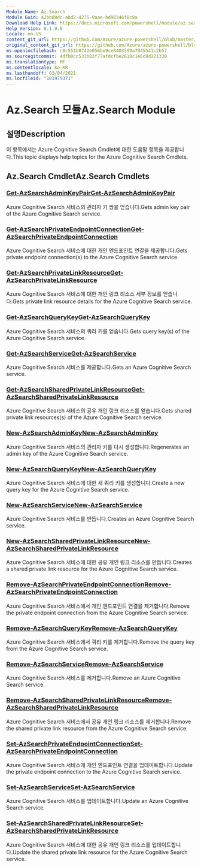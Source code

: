 ```yaml
---
Module Name: Az.Search
Module Guid: a2bb88dc-abd2-4275-9aae-bd98346f8c8a
Download Help Link: https://docs.microsoft.com/powershell/module/az.search
Help Version: 0.1.0.0
Locale: en-US
content_git_url: https://github.com/Azure/azure-powershell/blob/master/src/Search/Search/help/Az.Search.md
original_content_git_url: https://github.com/Azure/azure-powershell/blob/master/src/Search/Search/help/Az.Search.md
ms.openlocfilehash: c8c551b0742e056be9ce8403599a7945541c2b57
ms.sourcegitcommit: 4dfb0cc533b83f77afdcfbe2618c1e6c8d221330
ms.translationtype: MT
ms.contentlocale: ko-KR
ms.lasthandoff: 03/04/2021
ms.locfileid: "101979371"
---
```

# <span data-ttu-id="49b2e-101">Az.Search 모듈</span><span class="sxs-lookup"><span data-stu-id="49b2e-101">Az.Search Module</span></span>
## <span data-ttu-id="49b2e-102">설명</span><span class="sxs-lookup"><span data-stu-id="49b2e-102">Description</span></span>
<span data-ttu-id="49b2e-103">이 항목에서는 Azure Cognitive Search Cmdlet에 대한 도움말 항목을 제공합니다.</span><span class="sxs-lookup"><span data-stu-id="49b2e-103">This topic displays help topics for the Azure Cognitive Search Cmdlets.</span></span>

## <span data-ttu-id="49b2e-104">Az.Search Cmdlet</span><span class="sxs-lookup"><span data-stu-id="49b2e-104">Az.Search Cmdlets</span></span>
### [<span data-ttu-id="49b2e-105">Get-AzSearchAdminKeyPair</span><span class="sxs-lookup"><span data-stu-id="49b2e-105">Get-AzSearchAdminKeyPair</span></span>](Get-AzSearchAdminKeyPair.md)
<span data-ttu-id="49b2e-106">Azure Cognitive Search 서비스의 관리자 키 쌍을 얻습니다.</span><span class="sxs-lookup"><span data-stu-id="49b2e-106">Gets admin key pair of the Azure Cognitive Search service.</span></span>

### [<span data-ttu-id="49b2e-107">Get-AzSearchPrivateEndpointConnection</span><span class="sxs-lookup"><span data-stu-id="49b2e-107">Get-AzSearchPrivateEndpointConnection</span></span>](Get-AzSearchPrivateEndpointConnection.md)
<span data-ttu-id="49b2e-108">Azure Cognitive Search 서비스에 대한 개인 엔드포인트 연결을 제공합니다.</span><span class="sxs-lookup"><span data-stu-id="49b2e-108">Gets private endpoint connection(s) to the Azure Cognitive Search service.</span></span>

### [<span data-ttu-id="49b2e-109">Get-AzSearchPrivateLinkResource</span><span class="sxs-lookup"><span data-stu-id="49b2e-109">Get-AzSearchPrivateLinkResource</span></span>](Get-AzSearchPrivateLinkResource.md)
<span data-ttu-id="49b2e-110">Azure Cognitive Search 서비스에 대한 개인 링크 리소스 세부 정보를 얻습니다.</span><span class="sxs-lookup"><span data-stu-id="49b2e-110">Gets private link resource details for the Azure Cognitive Search service.</span></span>

### [<span data-ttu-id="49b2e-111">Get-AzSearchQueryKey</span><span class="sxs-lookup"><span data-stu-id="49b2e-111">Get-AzSearchQueryKey</span></span>](Get-AzSearchQueryKey.md)
<span data-ttu-id="49b2e-112">Azure Cognitive Search 서비스의 쿼리 키를 얻습니다.</span><span class="sxs-lookup"><span data-stu-id="49b2e-112">Gets query key(s) of the Azure Cognitive Search service.</span></span>

### [<span data-ttu-id="49b2e-113">Get-AzSearchService</span><span class="sxs-lookup"><span data-stu-id="49b2e-113">Get-AzSearchService</span></span>](Get-AzSearchService.md)
<span data-ttu-id="49b2e-114">Azure Cognitive Search 서비스를 제공합니다.</span><span class="sxs-lookup"><span data-stu-id="49b2e-114">Gets an Azure Cognitive Search service.</span></span>

### [<span data-ttu-id="49b2e-115">Get-AzSearchSharedPrivateLinkResource</span><span class="sxs-lookup"><span data-stu-id="49b2e-115">Get-AzSearchSharedPrivateLinkResource</span></span>](Get-AzSearchSharedPrivateLinkResource.md)
<span data-ttu-id="49b2e-116">Azure Cognitive Search 서비스의 공유 개인 링크 리소스를 얻습니다.</span><span class="sxs-lookup"><span data-stu-id="49b2e-116">Gets shared private link resources(s) of the Azure Cognitive Search service.</span></span>

### [<span data-ttu-id="49b2e-117">New-AzSearchAdminKey</span><span class="sxs-lookup"><span data-stu-id="49b2e-117">New-AzSearchAdminKey</span></span>](New-AzSearchAdminKey.md)
<span data-ttu-id="49b2e-118">Azure Cognitive Search 서비스의 관리자 키를 다시 생성합니다.</span><span class="sxs-lookup"><span data-stu-id="49b2e-118">Regenerates an admin key of the Azure Cognitive Search service.</span></span>

### [<span data-ttu-id="49b2e-119">New-AzSearchQueryKey</span><span class="sxs-lookup"><span data-stu-id="49b2e-119">New-AzSearchQueryKey</span></span>](New-AzSearchQueryKey.md)
<span data-ttu-id="49b2e-120">Azure Cognitive Search 서비스에 대한 새 쿼리 키를 생성합니다.</span><span class="sxs-lookup"><span data-stu-id="49b2e-120">Create a new query key for the Azure Cognitive Search service.</span></span>

### [<span data-ttu-id="49b2e-121">New-AzSearchService</span><span class="sxs-lookup"><span data-stu-id="49b2e-121">New-AzSearchService</span></span>](New-AzSearchService.md)
<span data-ttu-id="49b2e-122">Azure Cognitive Search 서비스를 만듭니다.</span><span class="sxs-lookup"><span data-stu-id="49b2e-122">Creates an Azure Cognitive Search service.</span></span>

### [<span data-ttu-id="49b2e-123">New-AzSearchSharedPrivateLinkResource</span><span class="sxs-lookup"><span data-stu-id="49b2e-123">New-AzSearchSharedPrivateLinkResource</span></span>](New-AzSearchSharedPrivateLinkResource.md)
<span data-ttu-id="49b2e-124">Azure Cognitive Search 서비스에 대한 공유 개인 링크 리소스를 만듭니다.</span><span class="sxs-lookup"><span data-stu-id="49b2e-124">Creates a shared private link resource for the Azure Cognitive Search service.</span></span>

### [<span data-ttu-id="49b2e-125">Remove-AzSearchPrivateEndpointConnection</span><span class="sxs-lookup"><span data-stu-id="49b2e-125">Remove-AzSearchPrivateEndpointConnection</span></span>](Remove-AzSearchPrivateEndpointConnection.md)
<span data-ttu-id="49b2e-126">Azure Cognitive Search 서비스에서 개인 엔드포인트 연결을 제거합니다.</span><span class="sxs-lookup"><span data-stu-id="49b2e-126">Remove the private endpoint connection from the Azure Cognitive Search service.</span></span>

### [<span data-ttu-id="49b2e-127">Remove-AzSearchQueryKey</span><span class="sxs-lookup"><span data-stu-id="49b2e-127">Remove-AzSearchQueryKey</span></span>](Remove-AzSearchQueryKey.md)
<span data-ttu-id="49b2e-128">Azure Cognitive Search 서비스에서 쿼리 키를 제거합니다.</span><span class="sxs-lookup"><span data-stu-id="49b2e-128">Remove the query key from the Azure Cognitive Search service.</span></span>

### [<span data-ttu-id="49b2e-129">Remove-AzSearchService</span><span class="sxs-lookup"><span data-stu-id="49b2e-129">Remove-AzSearchService</span></span>](Remove-AzSearchService.md)
<span data-ttu-id="49b2e-130">Azure Cognitive Search 서비스를 제거합니다.</span><span class="sxs-lookup"><span data-stu-id="49b2e-130">Remove an Azure Cognitive Search service.</span></span>

### [<span data-ttu-id="49b2e-131">Remove-AzSearchSharedPrivateLinkResource</span><span class="sxs-lookup"><span data-stu-id="49b2e-131">Remove-AzSearchSharedPrivateLinkResource</span></span>](Remove-AzSearchSharedPrivateLinkResource.md)
<span data-ttu-id="49b2e-132">Azure Cognitive Search 서비스에서 공유 개인 링크 리소스를 제거합니다.</span><span class="sxs-lookup"><span data-stu-id="49b2e-132">Remove the shared private link resource from the Azure Cognitive Search service.</span></span>

### [<span data-ttu-id="49b2e-133">Set-AzSearchPrivateEndpointConnection</span><span class="sxs-lookup"><span data-stu-id="49b2e-133">Set-AzSearchPrivateEndpointConnection</span></span>](Set-AzSearchPrivateEndpointConnection.md)
<span data-ttu-id="49b2e-134">Azure Cognitive Search 서비스에 개인 엔드포인트 연결을 업데이트합니다.</span><span class="sxs-lookup"><span data-stu-id="49b2e-134">Update the private endpoint connection to the Azure Cognitive Search service.</span></span>

### [<span data-ttu-id="49b2e-135">Set-AzSearchService</span><span class="sxs-lookup"><span data-stu-id="49b2e-135">Set-AzSearchService</span></span>](Set-AzSearchService.md)
<span data-ttu-id="49b2e-136">Azure Cognitive Search 서비스를 업데이트합니다.</span><span class="sxs-lookup"><span data-stu-id="49b2e-136">Update an Azure Cognitive Search service.</span></span>

### [<span data-ttu-id="49b2e-137">Set-AzSearchSharedPrivateLinkResource</span><span class="sxs-lookup"><span data-stu-id="49b2e-137">Set-AzSearchSharedPrivateLinkResource</span></span>](Set-AzSearchSharedPrivateLinkResource.md)
<span data-ttu-id="49b2e-138">Azure Cognitive Search 서비스에 대한 공유 개인 링크 리소스를 업데이트합니다.</span><span class="sxs-lookup"><span data-stu-id="49b2e-138">Update the shared private link resource for the Azure Cognitive Search service.</span></span>

